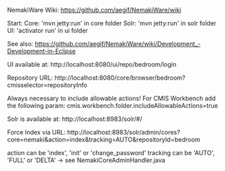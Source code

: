 NemakiWare Wiki:
https://github.com/aegif/NemakiWare/wiki

Start:
Core: 'mvn jetty:run' in core folder
Solr: 'mvn jetty:run' in solr folder
UI: 'activator run' in ui folder

See also: https://github.com/aegif/NemakiWare/wiki/Development_-Development-in-Eclipse

UI available at:  http://localhost:8080/ui/repo/bedroom/login

Repository URL:
http://localhost:8080/core/browser/bedroom?cmisselector=repositoryInfo

Always necessary to include allowable actions! For CMIS Workbench add the following param:
cmis.workbench.folder.includeAllowableActions=true

Solr is available at:
http://localhost:8983/solr/#/

Force Index via URL:
http://localhost:8983/solr/admin/cores?core=nemaki&action=index&tracking=AUTO&repositoryId=bedroom

action can be 'index', 'init' or 'change_password'
tracking can be 'AUTO', 'FULL' or 'DELTA'
-> see NemakiCoreAdminHandler.java